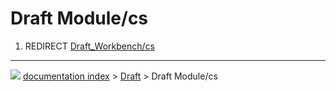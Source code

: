 # Draft Module/cs
1.  REDIRECT [Draft_Workbench/cs](Draft_Workbench/cs.md)



---
![](images/Right_arrow.png) [documentation index](../README.md) > [Draft](Draft_Workbench.md) > Draft Module/cs
